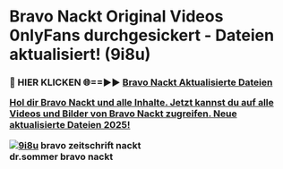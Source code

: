 # Bravo Nackt Original Videos 0nlyFans durchgesickert - Dateien aktualisiert! (9i8u)

<h3>🔴 HIER KLICKEN 🌐==►► <a href="https://tinyurl.com/h6vf6nb8" rel="nofollow">Bravo Nackt Aktualisierte Dateien

Hol dir Bravo Nackt und alle Inhalte. Jetzt kannst du auf alle Videos und Bilder von Bravo Nackt zugreifen. Neue aktualisierte Dateien 2025!

[![9i8u](https://i.imgur.com/sD4kR3V.gif)](https://tinyurl.com/h6vf6nb8)
bravo zeitschrift nackt<br>
dr.sommer bravo nackt